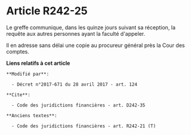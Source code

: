 # Article R242-25

Le greffe communique, dans les quinze jours suivant sa réception, la requête aux autres personnes ayant la faculté d'appeler.

Il en adresse sans délai une copie au procureur général près la Cour des comptes.

**Liens relatifs à cet article**

	**Modifié par**:

	  - Décret n°2017-671 du 28 avril 2017 - art. 124

	**Cite**:

	  - Code des juridictions financières - art. D242-35

	**Anciens textes**:

	  - Code des juridictions financières - art. R242-21 (T)
